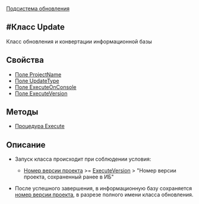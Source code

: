 ﻿---
Title: Компонент Update
Keywords: Update
Link: Bas.ProfileInfo.Update
---

[Подсистема обновления](topic:.Custom.ПодсистемаОбновленияИБ)

#Класс Update
---

Класс обновления и конвертации информационной базы

## Свойства

* [Поле ProjectName](ProjectName)
* [Поле UpdateType](UpdateType)
* [Поле ExecuteOnConsole](ExecuteOnConsole)
* [Поле ExecuteVersion](ExecuteVersion)

## Методы

* [Процедура Execute](Execute)

## Описание

- Запуск класса происходит при соблюдении условия:

    - [Номер версии проекта](topic:kernel.Программирование.Проекты.РедакторПроекта.СвойстваПроекта) >= [ExecuteVersion](ExecuteVersion) > "Номер версии проекта, сохраненный ранее в ИБ"

- После успешного завершения, в информационную базу сохраняется [номер версии проекта](topic:kernel.Программирование.Проекты.РедакторПроекта.СвойстваПроекта), в разрезе полного имени класса обновления.

